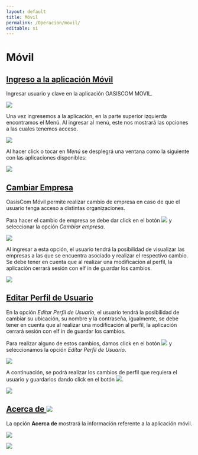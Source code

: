 ```yaml
---
layout: default
title: Móvil
permalink: /Operacion/movil/
editable: si
---
```


# Móvil

## [Ingreso a la aplicación Móvil](http://docs.oasiscom.com/Operacion/movil/ingreso-a-la-aplicación-móvil)

Ingresar usuario y clave en la aplicación OASISCOM MOVIL.

![](movil.png)

Una vez ingresemos a la aplicación, en la parte superior izquierda encontramos el Menú. Al ingresar al menú, este nos mostrará las opciones a las cuales tenemos acceso.  

![](movil1.png)

Al hacer click o tocar en _Menú_ se desplegrá una ventana como la siguiente con las aplicaciones disponibles:  

![](movil2.png)

## [Cambiar Empresa](http://docs.oasiscom.com/Operacion/movil/Cambiar-Empresa)

OasisCom Móvil permite realizar cambio de empresa en caso de que el usuario tenga acceso a distintas organizaciones.  

Para hacer el cambio de empresa se debe dar click en el botón ![](configuracion.png) y seleccionar la opción _Cambiar empresa_.  

![](movil12.png)

Al ingresar a esta opción, el usuario tendrá la posibilidad de visualizar las empresas a las que se encuentra asociado y realizar el respectivo cambio. Se debe tener en cuenta que al realizar una modificación al perfil, la aplicación cerrará sesión con elf in de guardar los cambios.  

![](movil13.png)

## [Editar Perfil de Usuario](http://docs.oasiscom.com/Operacion/movil/Editar-Perfil-de-Usuario)

En la opción _Editar Perfil de Usuario_, el usuario tendrá la posibilidad de cambiar su ubicación, su nombre y la contraseña, igualmente, se debe tener en cuenta que al realizar una modificación al perfil, la aplicación cerrará sesión con elf in de guardar los cambios.  

Para realizar alguno de estos cambios, damos click en el botón ![](configuracion.png) y seleccionamos la opción _Editar Perfil de Usuario_.  

![](movil14.png)

A continuación, se podrá realizar los cambios de perfil que requiera el usuario y guardarlos dando click en el botón ![](guardar.png).  

![](movil15.png)

## [Acerca de ![](acerca.png)](http://docs.oasiscom.com/Operacion/movil/Editar-Perfil-de-Usuario)

La opción **Acerca de** mostrará la información referente a la aplicación móvil.  

![](movil17.png)

![](movil16.png)